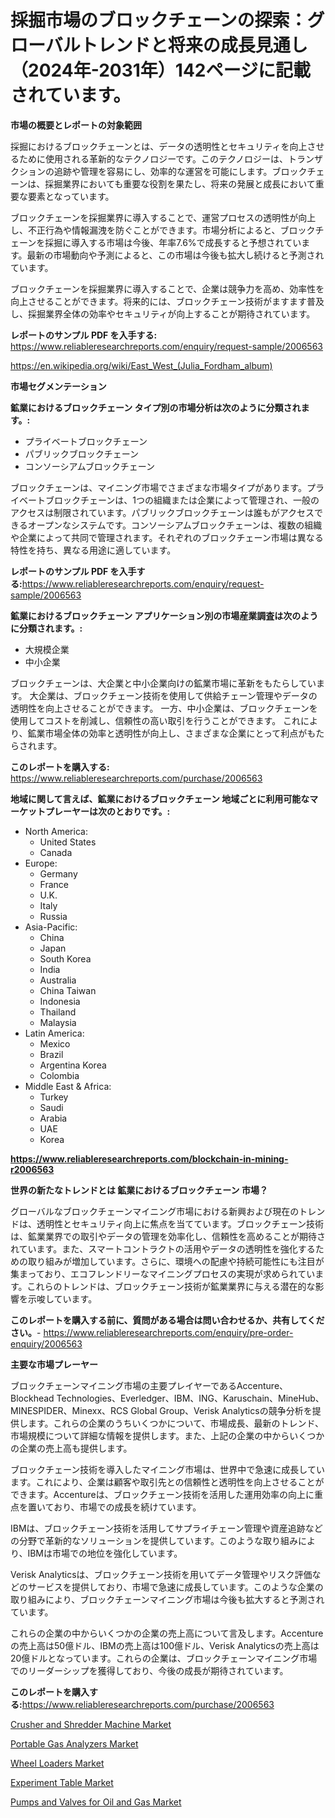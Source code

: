 <p><h1>採掘市場のブロックチェーンの探索：グローバルトレンドと将来の成長見通し（2024年-2031年）142ページに記載されています。</h1></p><p><strong>市場の概要とレポートの対象範囲</strong></p>
<p><p>採掘におけるブロックチェーンとは、データの透明性とセキュリティを向上させるために使用される革新的なテクノロジーです。このテクノロジーは、トランザクションの追跡や管理を容易にし、効率的な運営を可能にします。ブロックチェーンは、採掘業界においても重要な役割を果たし、将来の発展と成長において重要な要素となっています。</p><p>ブロックチェーンを採掘業界に導入することで、運営プロセスの透明性が向上し、不正行為や情報漏洩を防ぐことができます。市場分析によると、ブロックチェーンを採掘に導入する市場は今後、年率7.6%で成長すると予想されています。最新の市場動向や予測によると、この市場は今後も拡大し続けると予測されています。</p><p>ブロックチェーンを採掘業界に導入することで、企業は競争力を高め、効率性を向上させることができます。将来的には、ブロックチェーン技術がますます普及し、採掘業界全体の効率やセキュリティが向上することが期待されています。</p></p>
<p><strong>レポートのサンプル PDF を入手する:</strong> <a href="https://www.reliableresearchreports.com/enquiry/request-sample/2006563">https://www.reliableresearchreports.com/enquiry/request-sample/2006563</a></p>
<p><a href="https://en.wikipedia.org/wiki/East_West_(Julia_Fordham_album)">https://en.wikipedia.org/wiki/East_West_(Julia_Fordham_album)</a></p>
<p><strong>市場セグメンテーション</strong></p>
<p><strong>鉱業におけるブロックチェーン タイプ別の市場分析は次のように分類されます。:</strong></p>
<p><ul><li>プライベートブロックチェーン</li><li>パブリックブロックチェーン</li><li>コンソーシアムブロックチェーン</li></ul></p>
<p><p>ブロックチェーンは、マイニング市場でさまざまな市場タイプがあります。プライベートブロックチェーンは、1つの組織または企業によって管理され、一般のアクセスは制限されています。パブリックブロックチェーンは誰もがアクセスできるオープンなシステムです。コンソーシアムブロックチェーンは、複数の組織や企業によって共同で管理されます。それぞれのブロックチェーン市場は異なる特性を持ち、異なる用途に適しています。</p></p>
<p><strong>レポートのサンプル PDF を入手する:</strong><a href="https://www.reliableresearchreports.com/enquiry/request-sample/2006563">https://www.reliableresearchreports.com/enquiry/request-sample/2006563</a></p>
<p><strong> 鉱業におけるブロックチェーン アプリケーション別の市場産業調査は次のように分類されます。:</strong></p>
<p><ul><li>大規模企業</li><li>中小企業</li></ul></p>
<p><p>ブロックチェーンは、大企業と中小企業向けの鉱業市場に革新をもたらしています。 大企業は、ブロックチェーン技術を使用して供給チェーン管理やデータの透明性を向上させることができます。 一方、中小企業は、ブロックチェーンを使用してコストを削減し、信頼性の高い取引を行うことができます。 これにより、鉱業市場全体の効率と透明性が向上し、さまざまな企業にとって利点がもたらされます。</p></p>
<p><strong>このレポートを購入する:</strong> <a href="https://www.reliableresearchreports.com/purchase/2006563">https://www.reliableresearchreports.com/purchase/2006563</a></p>
<p><strong>地域に関して言えば、鉱業におけるブロックチェーン 地域ごとに利用可能なマーケットプレーヤーは次のとおりです。:</strong></p>
<p><ul>
    <li>
        North America:
        <ul>
            <li>United States</li>
            <li>Canada</li>
        </ul>
    </li>
    <li>
        Europe:
        <ul>
            <li>Germany</li>
            <li>France</li>
            <li>U.K.</li>
            <li>Italy</li>
            <li>Russia</li>
        </ul>
    </li>
    <li>
        Asia-Pacific:
        <ul>
            <li>China</li>
            <li>Japan</li>
            <li>South Korea</li>
            <li>India</li>
            <li>Australia</li>
            <li>China Taiwan</li>
            <li>Indonesia</li>
            <li>Thailand</li>
            <li>Malaysia</li>
        </ul>
    </li>
    <li>
        Latin America:
        <ul>
            <li>Mexico</li>
            <li>Brazil</li>
            <li>Argentina Korea</li>
            <li>Colombia</li>
        </ul>
    </li>
    <li>
        Middle East & Africa:
        <ul>
            <li>Turkey</li>
            <li>Saudi</li>
            <li>Arabia</li>
            <li>UAE</li>
            <li>Korea</li>
        </ul>
    </li>
    </ul></p>
<p><strong><a href="https://www.reliableresearchreports.com/blockchain-in-mining-r2006563">https://www.reliableresearchreports.com/blockchain-in-mining-r2006563</a></strong></p>
<p><strong>世界の新たなトレンドとは 鉱業におけるブロックチェーン 市場？</strong></p>
<p><p>グローバルなブロックチェーンマイニング市場における新興および現在のトレンドは、透明性とセキュリティ向上に焦点を当てています。ブロックチェーン技術は、鉱業業界での取引やデータの管理を効率化し、信頼性を高めることが期待されています。また、スマートコントラクトの活用やデータの透明性を強化するための取り組みが増加しています。さらに、環境への配慮や持続可能性にも注目が集まっており、エコフレンドリーなマイニングプロセスの実現が求められています。これらのトレンドは、ブロックチェーン技術が鉱業業界に与える潜在的な影響を示唆しています。</p></p>
<p><strong>このレポートを購入する前に、質問がある場合は問い合わせるか、共有してください。</strong>- <a href="https://www.reliableresearchreports.com/enquiry/pre-order-enquiry/2006563">https://www.reliableresearchreports.com/enquiry/pre-order-enquiry/2006563</a></p>
<p><strong>主要な市場プレーヤー</strong></p>
<p><p>ブロックチェーンマイニング市場の主要プレイヤーであるAccenture、Blockhead Technologies、Everledger、IBM、ING、Karuschain、MineHub、MINESPIDER、Minexx、RCS Global Group、Verisk Analyticsの競争分析を提供します。これらの企業のうちいくつかについて、市場成長、最新のトレンド、市場規模について詳細な情報を提供します。また、上記の企業の中からいくつかの企業の売上高も提供します。</p><p>ブロックチェーン技術を導入したマイニング市場は、世界中で急速に成長しています。これにより、企業は顧客や取引先との信頼性と透明性を向上させることができます。Accentureは、ブロックチェーン技術を活用した運用効率の向上に重点を置いており、市場での成長を続けています。</p><p>IBMは、ブロックチェーン技術を活用してサプライチェーン管理や資産追跡などの分野で革新的なソリューションを提供しています。このような取り組みにより、IBMは市場での地位を強化しています。</p><p>Verisk Analyticsは、ブロックチェーン技術を用いてデータ管理やリスク評価などのサービスを提供しており、市場で急速に成長しています。このような企業の取り組みにより、ブロックチェーンマイニング市場は今後も拡大すると予測されています。</p><p>これらの企業の中からいくつかの企業の売上高について言及します。Accentureの売上高は50億ドル、IBMの売上高は100億ドル、Verisk Analyticsの売上高は20億ドルとなっています。これらの企業は、ブロックチェーンマイニング市場でのリーダーシップを獲得しており、今後の成長が期待されています。</p></p>
<p><strong>このレポートを購入する:</strong><a href="https://www.reliableresearchreports.com/purchase/2006563">https://www.reliableresearchreports.com/purchase/2006563</a></p>
<p><p><a href="https://issuu.com/reportprime-2/docs/crusher-and-shredder-machine-market-size-2030.pptx">Crusher and Shredder Machine Market</a></p><p><a href="https://github.com/sardarp081/Market-Research-Report-List-2/blob/main/portable-gas-analyzers-market.md">Portable Gas Analyzers Market</a></p><p><a href="https://github.com/dmmanir420/Market-Research-Report-List-2/blob/main/wheel-loaders-market.md">Wheel Loaders Market</a></p><p><a href="https://github.com/gcimaudf65/Market-Research-Report-List-2/blob/main/experiment-table-market.md">Experiment Table Market</a></p><p><a href="https://issuu.com/reportprime-2/docs/pumps-and-valves-for-oil-and-gas-market-size-2030.">Pumps and Valves for Oil and Gas Market</a></p></p>